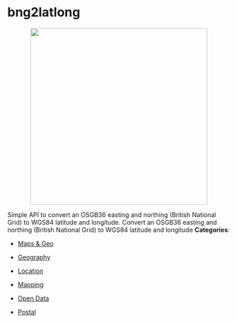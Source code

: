 # bng2latlong

<p align="center">
    <img width="400" src="https://raw.githubusercontent.com/awesome-apis/awesome-apis/apis/bng2latlong/logo_256x256.png" />
</p>


Simple API to convert an OSGB36 easting and northing (British National Grid) to WGS84 latitude and longitude. Convert an OSGB36 easting and northing (British National Grid) to WGS84 latitude and longitude
**Categories**:

- [Maps & Geo](https://github/awesome-apis/awesome-apis#maps-and-geo)

- [Geography](https://github/awesome-apis/awesome-apis#geography)

- [Location](https://github/awesome-apis/awesome-apis#location)

- [Mapping](https://github/awesome-apis/awesome-apis#mapping)

- [Open Data](https://github/awesome-apis/awesome-apis#open-data)

- [Postal](https://github/awesome-apis/awesome-apis#postal)



